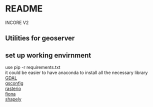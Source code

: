 # README #

INCORE V2

## Utilities for geoserver ##

## set up working envirnment
use pip -r requirements.txt <br>
it could be easier to have anaconda to install all the necessary library<br>
[GDAL](https://pypi.python.org/pypi/GDAL)<br>
[gsconfig](https://pypi.python.org/pypi/gsconfig-py3)<br>
[rasterio](https://pypi.python.org/pypi/rasterio/1.0a12)<br>
[fiona](https://pypi.python.org/pypi/Fiona/1.7.11.post1)<br>
[shapely](https://pypi.python.org/pypi/Shapely/1.6.4.post1)<br>